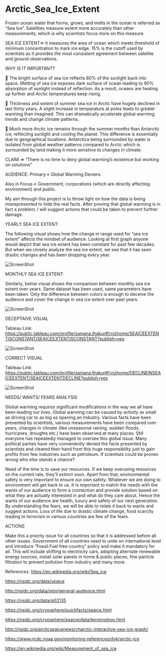 # Arctic_Sea_Ice_Extent

Frozen ocean water that forms, grows, and melts in the ocean is referred as “Sea Ice”. 
Satellites measure extent more accurately than other measurements, which is why scientists focus more on this measure.

SEA ICE EXTENT=> It measures the area of ocean which meets threshold of minimum concentration to mark ice edge. 15% is the cutoff used by scientists as it provides the most consistent agreement between satellite and ground observations.

WHY IS IT IMPORTANT?

	The bright surface of sea ice reflects 80% of the sunlight back into space. Melting of sea ice exposes dark surface of ocean leading to 90% absorption of sunlight instead of reflection. As a result, oceans are heating up further and Arctic temperatures keep rising.

	Thickness and extent of summer sea ice in Arctic have hugely declined in last thirty years. A slight increase in temperature at poles leads to greater warming than imagined. This can dramatically accelerate global warming trends and change climate patterns.

	Much more Arctic ice remains through the summer months than Antarctic ice, reflecting sunlight and cooling the planet. This difference is essentially due to geographical locations. Antarctica being surrounded by water is isolated from global weather patterns compared to Arctic which is surrounded by land making it more sensitive to changes in climate.

CLAIM => “There is no time to deny global warming’s existence but working on solutions”

AUDIENCE: Primary-> Global Warming Deniers.

Also in Focus-> Government, corporations (which are directly affecting environment) and public.

My aim through this project is to throw light on how the data is being misrepresented to hide the real facts. After proving that global warming is in fact a problem, I will suggest actions that could be taken to prevent further damage.

YEARLY SEA ICE EXTENT:

The following visual shows how the change in range used for “sea ice extent” affects the mindset of audience.
Looking at first graph anyone would depict that sea ice extent has been constant for past few decades. But when we closely analyze the sea ice extent, we see that it has seen drastic changes and has been dropping every year.

![ScreenShot](https://user-images.githubusercontent.com/32226479/32976843-e7173db2-cbd4-11e7-995e-b67f6e4a2d87.png)

MONTHLY SEA ICE EXTENT:

Similarly, below visual shows the comparison between monthly sea ice extent over years. Same dataset has been used, same parameters have been taken. Only the difference between colors is enough to deceive the audience and cover the change in sea ice extent over past years.

![ScreenShot](https://user-images.githubusercontent.com/32226479/32976851-14a778aa-cbd5-11e7-9760-671774fadae4.png)

DECEPTAIVE VISUAL

Tableau Link: https://public.tableau.com/profile/sanjana.thakur#!/vizhome/SEAICEEXTENTISCONSTANT/SEAICEEXTENTISCONSTANT?publish=yes

![ScreenShot](https://user-images.githubusercontent.com/32226479/32976854-339f2c6c-cbd5-11e7-97f0-460496bc7074.png)


CORRECT VISUAL

Tableau Link: https://public.tableau.com/profile/sanjana.thakur#!/vizhome/DECLINEINSEAICEEXTENT/SEAICEEXTENTDECLINE?publish=yes

![ScreenShot](https://user-images.githubusercontent.com/32226479/32976860-4f0e92ee-cbd5-11e7-9481-89fa87c1c541.png)

NEEDS/ WANTS/ FEARS ANALYSIS

Global warming requires significant modifications in the way we all have been leading our lives. Global warming can be caused by activity as small as driving car to as big as opening an industry. 
Various facts have been presented by scientists, various measurements have been compared over years, changes in climate (like unseasonal raining, sudden floods, hurricanes, droughts etc.) have been observed at many places. Still everyone has repeatedly managed to oversee this global issue. Many political parties have very conveniently denied the facts presented by scientists and cleared their hand from this huge responsibility just to gain profits from few industries such as petroleum. If scientists could be proven wrong who else stands a chance?

Need of the time is to save our resources. If we keep overusing resources on the current rate, they’ll extinct soon. Apart from that, environmental safety is very important to ensure our own safety. Whatever we are doing to environment will get back to us.
It is important to match the needs with the wants of our audience to form a connection and provide solution based on what they are actually interested in and what do they care about. Hence the wants of our audience are health, luxury and safety of our next generation. 
By understanding the fears, we will be able to relate it back to wants and suggest actions. Loss of life due to drastic climate change, food scarcity leading to terrorism in various countries are few of the fears.

ACTIONS

Make this a priority issue for all countries so that it is addressed before all other issues. Government of all countries need to unite on international level and introduce “Fossil Fuel free country” policy and make it mandatory for all. This will include shifting to electricity cars, adopting alternate renewable energy sources, install solar panels in home & public places, fine particle filtration to prevent pollution from industry and many more.

References: 
https://en.wikipedia.org/wiki/Sea_ice

https://nsidc.org/data/seaice

http://nsidc.org/data/sipn/general-audience.html

https://nsidc.org/data/g02135

https://nsidc.org/cryosphere/quickfacts/seaice.html

https://nsidc.org/cryosphere/seaice/data/terminology.html

http://nsidc.org/arcticseaicenews/charctic-interactive-sea-ice-graph/

https://www.ncdc.noaa.gov/monitoring-references/dyk/arctic-ice

https://en.wikipedia.org/wiki/Measurement_of_sea_ice

